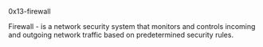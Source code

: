 0x13-firewall

Firewall - is a network security system that monitors and controls incoming and outgoing network traffic based on predetermined security rules.
